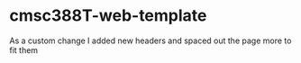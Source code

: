 # cmsc388T-web-template

As a custom change I added new headers and spaced out the page more to fit them
